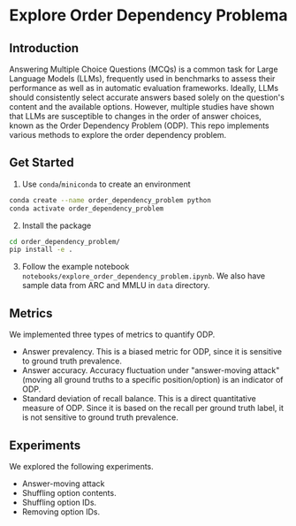 # Explore Order Dependency Problema

## Introduction
Answering Multiple Choice Questions (MCQs) is a common task for Large Language Models (LLMs), frequently used in benchmarks to assess their performance as well as in automatic evaluation frameworks. Ideally, LLMs should consistently select accurate answers based solely on the question's content and the available options. However, multiple studies have shown that LLMs are susceptible to changes in the order of answer choices, known as the Order Dependency Problem (ODP). This repo implements various methods to explore the order dependency problem.

## Get Started
1. Use `conda`/`miniconda` to create an environment
```bash
conda create --name order_dependency_problem python
conda activate order_dependency_problem
```

2. Install the package
```bash
cd order_dependency_problem/
pip install -e .
```

3. Follow the example notebook `notebooks/explore_order_dependency_problem.ipynb`. We also have sample data from ARC and MMLU in `data` directory.

## Metrics
We implemented three types of metrics to quantify ODP.
* Answer prevalency. This is a biased metric for ODP, since it is sensitive to ground truth prevalence.
* Answer accuracy. Accuracy fluctuation under "answer-moving attack" (moving all ground truths to a specific position/option) is an indicator of ODP.
* Standard deviation of recall balance. This is a direct quantitative measure of ODP. Since it is based on the recall per ground truth label, it is not sensitive to ground truth prevalence.

## Experiments
We explored the following experiments.
* Answer-moving attack
* Shuffling option contents.
* Shuffling option IDs.
* Removing option IDs.

